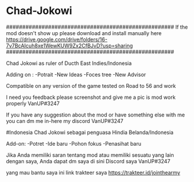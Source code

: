 # Chad-Jokowi
####################################################
If the mod doesn't show up please download and install manually here
https://drive.google.com/drive/folders/16-7v7BcAIcuh8xe1WewKUW9Zx2CfBJvD?usp=sharing
####################################################

Chad Jokowi as ruler of Ducth East Indies/Indonesia

Adding on :
-Potrait
-New Ideas
-Foces tree
-New Advisor

Compatible on any version of the game
tested on Road to 56 and work

I need you feedback please screenshot and give me a pic is mod work properly
VanUP#3247

If you have any suggestion about the mod or have something else with me you can dm me in-here my discord
VanUP#3247

#Indonesia
Chad Jokowi sebagai penguasa Hindia Belanda/Indonesia

Add-on:
-Potret
-Ide baru
-Pohon fokus
-Penasihat baru

Jika Anda memiliki saran tentang mod atau memiliki sesuatu yang lain dengan saya, Anda dapat dm saya di sini Discord saya
VanUP#3247

yang mau bantu saya ini link trakteer saya
https://trakteer.id/jointhearmy
